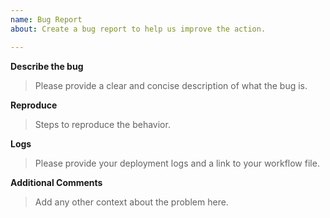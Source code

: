 ```yaml
---
name: Bug Report
about: Create a bug report to help us improve the action.

---
```


**Describe the bug**

> Please provide a clear and concise description of what the bug is.

**Reproduce**

> Steps to reproduce the behavior.


**Logs**

> Please provide your deployment logs and a link to your workflow file.


**Additional Comments**

> Add any other context about the problem here.
